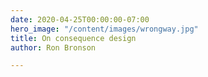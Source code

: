 ```yaml
---
date: 2020-04-25T00:00:00-07:00
hero_image: "/content/images/wrongway.jpg"
title: On consequence design
author: Ron Bronson

---
```

